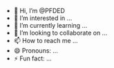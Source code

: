- 👋 Hi, I’m @PFDED
- 👀 I’m interested in ...
- 🌱 I’m currently learning ...
- 💞️ I’m looking to collaborate on ...
- 📫 How to reach me ...
- 😄 Pronouns: ...
- ⚡ Fun fact: ...

<!---
PFDED/PFDED is a ✨ special ✨ repository because its `README.md` (this file) appears on your GitHub profile.
You can click the Preview link to take a look at your changes.
--->
